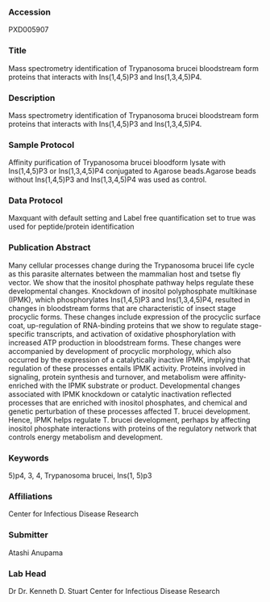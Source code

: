 ### Accession
PXD005907

### Title
Mass spectrometry identification of Trypanosoma brucei bloodstream form proteins that interacts with Ins(1,4,5)P3 and Ins(1,3,4,5)P4.

### Description
Mass spectrometry identification of Trypanosoma brucei bloodstream form proteins that interacts with Ins(1,4,5)P3 and Ins(1,3,4,5)P4.

### Sample Protocol
Affinity purification of Trypanosoma brucei bloodform lysate with Ins(1,4,5)P3 or Ins(1,3,4,5)P4 conjugated to Agarose beads.Agarose beads without Ins(1,4,5)P3 and Ins(1,3,4,5)P4 was used as control.

### Data Protocol
Maxquant with default setting and Label free quantification set to true was used for peptide/protein identification

### Publication Abstract
Many cellular processes change during the Trypanosoma brucei life cycle as this parasite alternates between the mammalian host and tsetse fly vector. We show that the inositol phosphate pathway helps regulate these developmental changes. Knockdown of inositol polyphosphate multikinase (IPMK), which phosphorylates Ins(1,4,5)P3 and Ins(1,3,4,5)P4, resulted in changes in bloodstream forms that are characteristic of insect stage procyclic forms. These changes include expression of the procyclic surface coat, up-regulation of RNA-binding proteins that we show to regulate stage-specific transcripts, and activation of oxidative phosphorylation with increased ATP production in bloodstream forms. These changes were accompanied by development of procyclic morphology, which also occurred by the expression of a catalytically inactive IPMK, implying that regulation of these processes entails IPMK activity. Proteins involved in signaling, protein synthesis and turnover, and metabolism were affinity-enriched with the IPMK substrate or product. Developmental changes associated with IPMK knockdown or catalytic inactivation reflected processes that are enriched with inositol phosphates, and chemical and genetic perturbation of these processes affected T. brucei development. Hence, IPMK helps regulate T. brucei development, perhaps by affecting inositol phosphate interactions with proteins of the regulatory network that controls energy metabolism and development.

### Keywords
5)p4, 3, 4, Trypanosoma brucei, Ins(1, 5)p3

### Affiliations
Center for Infectious Disease Research

### Submitter
Atashi Anupama

### Lab Head
Dr Dr. Kenneth D. Stuart
Center for Infectious Disease Research


